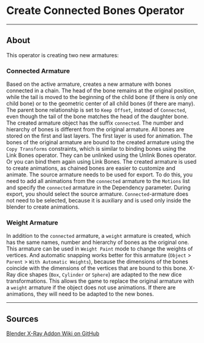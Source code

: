 # Create Connected Bones Operator

___

## About

This operator is creating two new armatures:

### Connected Armature

Based on the active armature, creates a new armature with bones connected in a chain. The head of the bone remains at the original position, while the tail is moved to the beginning of the child bone (if there is only one child bone) or to the geometric center of all child bones (if there are many). The parent bone relationship is set to `Keep Offset`, instead of `Connected`, even though the tail of the bone matches the head of the daughter bone. The created armature object has the suffix `connected`. The number and hierarchy of bones is different from the original armature. All bones are stored on the first and last layers. The first layer is used for animation. The bones of the original armature are bound to the created armature using the `Copy Transforms` constraints, which is similar to binding bones using the Link Bones operator. They can be unlinked using the Unlink Bones operator. Or you can bind them again using Link Bones. The created armature is used to create animations, as chained bones are easier to customize and animate. The source armature needs to be used for export. To do this, you need to add all animations from the `connected` armature to the `Motions` list and specify the `connected` armature in the Dependency parameter. During export, you should select the source armature. `Connected`-armature does not need to be selected, because it is auxiliary and is used only inside the blender to create animations.

### Weight Armature

In addition to the `connected` armature, a `weight` armature is created, which has the same names, number and hierarchy of bones as the original one. This armature can be used in `Weight Paint` mode to change the weights of vertices. And automatic snapping works better for this armature (`Object` > `Parent` > `With Automatic Weights`), because the dimensions of the bones coincide with the dimensions of the vertices that are bound to this bone. X-Ray dice shapes (`Box`, `Cylinder` or `Sphere`) are adapted to the new dice transformations. This allows the game to replace the original armature with a `weight` armature if the object does not use animations. If there are animations, they will need to be adapted to the new bones.

___

## Sources

[Blender X-Ray Addon Wiki on GitHub](https://github.com/PavelBlend/blender-xray/wiki/Operator-Create-Connected-Bones)
